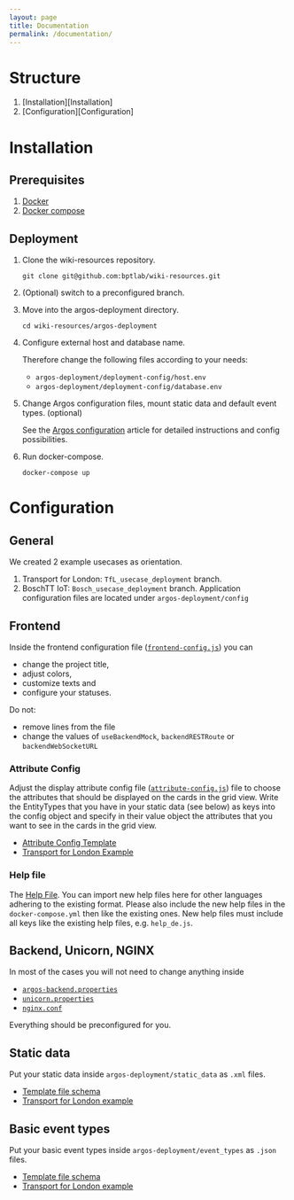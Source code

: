 ```yaml
---
layout: page
title: Documentation
permalink: /documentation/
---
```


# Structure

1. [Installation][Installation]
1. [Configuration][Configuration]

# Installation

## Prerequisites
1. [Docker](https://www.docker.com/)
1. [Docker compose](https://docs.docker.com/compose/install/)

## Deployment

1. Clone the wiki-resources repository.

    ```git clone git@github.com:bptlab/wiki-resources.git```
1. (Optional) switch to a preconfigured branch.

1. Move into the argos-deployment directory.

    ```cd wiki-resources/argos-deployment```
1. Configure external host and database name.

    Therefore change the following files according to your needs:
    - ```argos-deployment/deployment-config/host.env```
    - ```argos-deployment/deployment-config/database.env```
1. Change Argos configuration files, mount static data and default event types. (optional)

    See the [Argos configuration](https://github.com/bptlab/wiki-resources/wiki/argos-configuration) article for detailed instructions and config possibilities.
1. Run docker-compose.

    ```docker-compose up```


# Configuration

## General

We created 2 example usecases as orientation.
1. Transport for London: ```TfL_usecase_deployment``` branch.
1. BoschTT IoT: ```Bosch_usecase_deployment``` branch.
Application configuration files are located under ```argos-deployment/config```

## Frontend

Inside the frontend configuration file ([```frontend-config.js```](https://github.com/bptlab/wiki-resources/blob/TfL_usecase_deployment/argos-deployment/config/frontend-config.js)) you can
* change the project title,
* adjust colors,
* customize texts and
* configure your statuses.

Do not:
* remove lines from the file
* change the values of ```useBackendMock```, ```backendRESTRoute``` or ```backendWebSocketURL```

### Attribute Config

Adjust the display attribute config file ([```attribute-config.js```](https://github.com/bptlab/wiki-resources/blob/master/argos-deployment/config/attribute-config.js)) file to choose the attributes that should be displayed on the cards in the grid view. Write the EntityTypes that you have in your static data (see below) as keys into the config object and specify in their value object the attributes that you want to see in the cards in the grid view.
* [Attribute Config Template](https://github.com/bptlab/argos-frontend/wiki/AttributeConfig-Template)
* [Transport for London Example](https://github.com/bptlab/wiki-resources/blob/TfL_usecase_deployment/argos-deployment/config/attribute-config.js)

### Help file

The [Help File](https://github.com/bptlab/wiki-resources/blob/TfL_usecase_deployment/argos-deployment/config/help-config.js). You can import new help files here for other languages adhering to the existing format. Please also include the new help files in the ```docker-compose.yml``` then like the existing ones. New help files must include all keys like the existing help files, e.g. ```help_de.js```.

## Backend, Unicorn, NGINX

In most of the cases you will not need to change anything inside
* [```argos-backend.properties```](https://github.com/bptlab/wiki-resources/blob/TfL_usecase_deployment/argos-deployment/config/argos-backend.properties)
* [```unicorn.properties```](https://github.com/bptlab/wiki-resources/blob/TfL_usecase_deployment/argos-deployment/config/unicorn.properties)
* [```nginx.conf```](https://github.com/bptlab/wiki-resources/blob/TfL_usecase_deployment/argos-deployment/config/nginx.conf)

Everything should be preconfigured for you.

## Static data

Put your static data inside ```argos-deployment/static_data``` as ```.xml``` files.
* [Template file schema](https://github.com/bptlab/argos-backend/wiki/Static-Data-File-Schema)
* [Transport for London example](https://github.com/bptlab/wiki-resources/blob/TfL_usecase_deployment/argos-deployment/static_data/tfl_small.xml)

## Basic event types

Put your basic event types inside ```argos-deployment/event_types``` as ```.json``` files.
* [Template file schema](https://github.com/bptlab/argos-backend/wiki/Default-EventType-File-Schema)
* [Transport for London example](https://github.com/bptlab/wiki-resources/blob/TfL_usecase_deployment/argos-deployment/event_types/EstimatedArrivalChangedEventType.json)
